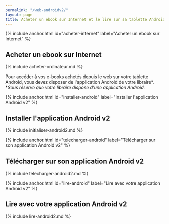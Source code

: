 ```yaml
---
permalink: "/web-androidv2/"
layout: page
title: Acheter un ebook sur Internet et le lire sur sa tablette Android (app v2)
---
```


{% include anchor.html id="acheter-internet" label="Acheter un ebook sur Internet" %}

## Acheter un ebook sur Internet

{% include acheter-ordinateur.md %}

Pour accéder à vos e-books achetés depuis le web sur votre tablette Android, vous devez disposer de l'application Android de votre libraire*.  
**Sous réserve que votre libraire dispose d'une application Android.*

{% include anchor.html id="installer-android" label="Installer l'application Android v2" %}

## Installer l'application Android v2

{% include initialiser-android2.md %}

{% include anchor.html id="telecharger-android" label="Télécharger sur son application Android v2" %}

## Télécharger sur son application Android v2

{% include telecharger-android2.md %}

{% include anchor.html id="lire-android" label="Lire avec votre application Android v2" %}

## Lire avec votre application Android v2

{% include lire-android2.md %}